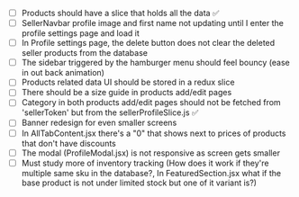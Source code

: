 - [ ] Products should have a slice that holds all the data ✅
- [ ] SellerNavbar profile image and first name not updating until I enter the profile settings page and load it
- [ ] In Profile settings page, the delete button does not clear the deleted seller products from the database
- [ ] The sidebar triggered by the hamburger menu should feel bouncy (ease in out back animation)
- [ ] Products related data UI should be stored in a redux slice
- [ ] There should be a size guide in products add/edit pages
- [ ] Category in both products add/edit pages should not be fetched from 'sellerToken' but from the sellerProfileSlice.js ✅
- [ ] Banner redesign for even smaller screens
- [ ] In AllTabContent.jsx there's a "0" that shows next to prices of products that don't have discounts
- [ ] The modal (ProfileModal.jsx) is not responsive as screen gets smaller
- [ ] Must study more of inventory tracking (How does it work if they're multiple same sku in the database?, In FeaturedSection.jsx what if the base product is not      under limited stock but one of it variant is?)